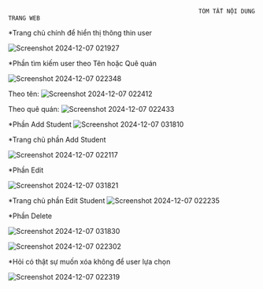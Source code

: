                                                           TÓM TẮT NỘI DUNG TRANG WEB

*Trang chủ chính để hiển thị thông thin user

![Screenshot 2024-12-07 021927](https://github.com/user-attachments/assets/3282b160-ff3c-4f86-bfb3-33d4fa539130)

*Phần tìm kiếm user theo Tên hoặc Quê quán

![Screenshot 2024-12-07 022348](https://github.com/user-attachments/assets/14173598-49f5-47a4-b05a-83d3c1e5631e)

Theo tên: 
![Screenshot 2024-12-07 022412](https://github.com/user-attachments/assets/a123eb0e-0b46-4b78-a3e9-9a78d1935873)

Theo quê quán:
![Screenshot 2024-12-07 022433](https://github.com/user-attachments/assets/ff7cc4f7-8da3-4f69-b577-3fc067cf0918)

*Phần Add Student
![Screenshot 2024-12-07 031810](https://github.com/user-attachments/assets/0e06a77a-cb70-4721-86fa-4ba2891f459d)

*Trang chủ phần Add Student

![Screenshot 2024-12-07 022117](https://github.com/user-attachments/assets/ba99ccf9-6518-4a03-9378-86a6915a512d)

*Phần Edit

![Screenshot 2024-12-07 031821](https://github.com/user-attachments/assets/0be5a083-ed48-4d61-9e2f-82f732cab73a)

*Trang chủ phần Edit Student
![Screenshot 2024-12-07 022235](https://github.com/user-attachments/assets/9da43419-5cca-42fa-91fe-4fdde0d01774)

*Phần Delete

![Screenshot 2024-12-07 031830](https://github.com/user-attachments/assets/8e168ed7-0d17-44e9-9c84-82fe51c975c4)

![Screenshot 2024-12-07 022302](https://github.com/user-attachments/assets/13e0fbb9-bfb4-4e86-9217-955c2ac4f946)

*Hỏi có thật sự muốn xóa không để user lựa chọn

![Screenshot 2024-12-07 022319](https://github.com/user-attachments/assets/1b4741f1-cd16-4bb6-9e8c-1b491864e084)
